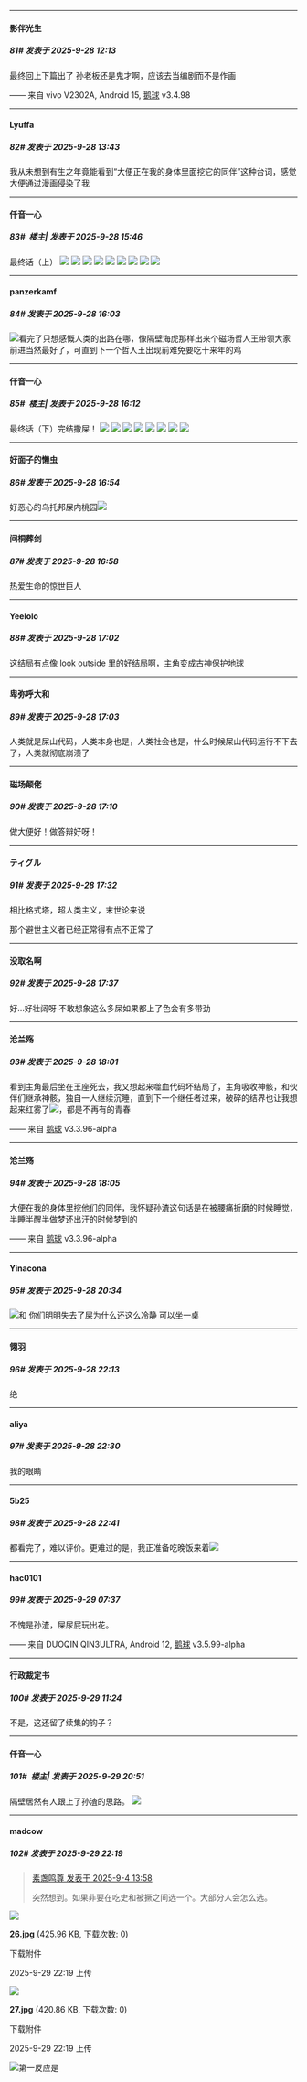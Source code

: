 ﻿
*****

####  影伴光生  
##### 81#       发表于 2025-9-28 12:13

最终回上下篇出了
孙老板还是鬼才啊，应该去当编剧而不是作画

—— 来自 vivo V2302A, Android 15, [鹅球](https://www.pgyer.com/GcUxKd4w) v3.4.98


*****

####  Lyuffa  
##### 82#       发表于 2025-9-28 13:43

我从未想到有生之年竟能看到“大便正在我的身体里面挖它的同伴”这种台词，感觉大便通过漫画侵染了我


*****

####  仟音一心  
##### 83#         楼主| 发表于 2025-9-28 15:46

最终话（上）
<img src="https://youke1.picui.cn/s1/2025/09/28/68d8dbef8b644.png" referrerpolicy="no-referrer">
<img src="https://youke1.picui.cn/s1/2025/09/28/68d8dc6248908.png" referrerpolicy="no-referrer">
<img src="https://youke1.picui.cn/s1/2025/09/28/68d8de838c337.png" referrerpolicy="no-referrer">
<img src="https://youke1.picui.cn/s1/2025/09/28/68d8def4e34dc.png" referrerpolicy="no-referrer">
<img src="https://youke1.picui.cn/s1/2025/09/28/68d8e0c251d2d.png" referrerpolicy="no-referrer">
<img src="https://youke1.picui.cn/s1/2025/09/28/68d8e0c8355c6.png" referrerpolicy="no-referrer">
<img src="https://youke1.picui.cn/s1/2025/09/28/68d8e0fcd64c0.png" referrerpolicy="no-referrer">
<img src="https://youke1.picui.cn/s1/2025/09/28/68d8e12ca1f43.png" referrerpolicy="no-referrer">
<img src="https://youke1.picui.cn/s1/2025/09/28/68d8e72c7ce72.png" referrerpolicy="no-referrer">


*****

####  panzerkamf  
##### 84#       发表于 2025-9-28 16:03

<img src="https://static.stage1st.com/image/smiley/face2017/124.png" referrerpolicy="no-referrer">看完了只想感慨人类的出路在哪，像隔壁海虎那样出来个磁场哲人王带领大家前进当然最好了，可直到下一个哲人王出现前难免要吃十来年的鸡


*****

####  仟音一心  
##### 85#         楼主| 发表于 2025-9-28 16:12

最终话（下）完结撒屎！
<img src="https://youke1.picui.cn/s1/2025/09/28/68d8eb0d713cf.png" referrerpolicy="no-referrer">
<img src="https://youke1.picui.cn/s1/2025/09/28/68d8eb03503c9.png" referrerpolicy="no-referrer">
<img src="https://youke1.picui.cn/s1/2025/09/28/68d8eb0a1af53.png" referrerpolicy="no-referrer">
<img src="https://youke1.picui.cn/s1/2025/09/28/68d8eb077c7ec.png" referrerpolicy="no-referrer">
<img src="https://youke1.picui.cn/s1/2025/09/28/68d8eb11ac818.png" referrerpolicy="no-referrer">
<img src="https://youke1.picui.cn/s1/2025/09/28/68d8eb41f1aa6.png" referrerpolicy="no-referrer">
<img src="https://youke1.picui.cn/s1/2025/09/28/68d8eb5181c50.png" referrerpolicy="no-referrer">
<img src="https://youke1.picui.cn/s1/2025/09/28/68d8eb4c54468.png" referrerpolicy="no-referrer">


*****

####  好面子的懒虫  
##### 86#       发表于 2025-9-28 16:54

好恶心的乌托邦屎内桃园<img src="https://static.stage1st.com/image/smiley/face2017/112.png" referrerpolicy="no-referrer">


*****

####  间桐葬剑  
##### 87#       发表于 2025-9-28 16:58

热爱生命的惊世巨人


*****

####  Yeelolo  
##### 88#       发表于 2025-9-28 17:02

这结局有点像 look outside 里的好结局啊，主角变成古神保护地球

*****

####  卑弥呼大和  
##### 89#       发表于 2025-9-28 17:03

人类就是屎山代码，人类本身也是，人类社会也是，什么时候屎山代码运行不下去了，人类就彻底崩溃了


*****

####  磁场颠佬  
##### 90#       发表于 2025-9-28 17:10

做大便好！做答辩好呀！


*****

####  ティグル  
##### 91#       发表于 2025-9-28 17:32

相比格式塔，超人类主义，末世论来说

那个避世主义者已经正常得有点不正常了

*****

####  没取名啊  
##### 92#       发表于 2025-9-28 17:37

好…好壮阔呀
不敢想象这么多屎如果都上了色会有多带劲


*****

####  沧兰殇  
##### 93#       发表于 2025-9-28 18:01

看到主角最后坐在王座死去，我又想起来噬血代码坏结局了，主角吸收神骸，和伙伴们继承神骸，独自一人继续沉睡，直到下一个继任者过来，破碎的结界也让我想起来红雾了<img src="https://static.stage1st.com/image/smiley/face2017/139.png" referrerpolicy="no-referrer">，都是不再有的青春

—— 来自 [鹅球](https://www.pgyer.com/xfPejhuq) v3.3.96-alpha


*****

####  沧兰殇  
##### 94#       发表于 2025-9-28 18:05

大便在我的身体里挖他们的同伴，我怀疑孙渣这句话是在被腰痛折磨的时候睡觉，半睡半醒半做梦还出汗的时候梦到的

—— 来自 [鹅球](https://www.pgyer.com/xfPejhuq) v3.3.96-alpha


*****

####  Yinacona  
##### 95#       发表于 2025-9-28 20:34

<img src="https://static.stage1st.com/image/smiley/face2017/112.png" referrerpolicy="no-referrer">和 你们明明失去了屎为什么还这么冷静 可以坐一桌


*****

####  翎羽  
##### 96#       发表于 2025-9-28 22:13

绝


*****

####  aliya  
##### 97#       发表于 2025-9-28 22:30

我的眼睛


*****

####  5b25  
##### 98#       发表于 2025-9-28 22:41

都看完了，难以评价。更难过的是，我正准备吃晚饭来着<img src="https://static.stage1st.com/image/smiley/face2017/118.png" referrerpolicy="no-referrer">


*****

####  hac0101  
##### 99#       发表于 2025-9-29 07:37

不愧是孙渣，屎尿屁玩出花。

—— 来自 DUOQIN QIN3ULTRA, Android 12, [鹅球](https://www.pgyer.com/xfPejhuq) v3.5.99-alpha


*****

####  行政裁定书  
##### 100#       发表于 2025-9-29 11:24

不是，这还留了续集的钩子？


*****

####  仟音一心  
##### 101#         楼主| 发表于 2025-9-29 20:51

隔壁居然有人跟上了孙渣的思路。
<img src="https://p.sda1.dev/27/73a35c2da4d2b756cc8ade87e127c691/image.jpg" referrerpolicy="no-referrer">


*****

####  madcow  
##### 102#       发表于 2025-9-29 22:19

<blockquote><a href="httphttps://stage1st.com/2b/forum.php?mod=redirect&amp;goto=findpost&amp;pid=68368947&amp;ptid=2260428" target="_blank">素盏鸣尊 发表于 2025-9-4 13:58</a>

突然想到。如果非要在吃史和被撅之间选一个。大部分人会怎么选。</blockquote>

<img src="https://img.stage1st.com/forum/202509/29/221906zrl8eq4rq9k94m5e.jpg" referrerpolicy="no-referrer">

<strong>26.jpg</strong> (425.96 KB, 下载次数: 0)

下载附件

2025-9-29 22:19 上传

<img src="https://img.stage1st.com/forum/202509/29/221906rzti6k6dyokn5tgn.jpg" referrerpolicy="no-referrer">

<strong>27.jpg</strong> (420.86 KB, 下载次数: 0)

下载附件

2025-9-29 22:19 上传

<img src="https://static.stage1st.com/image/smiley/face2017/068.png" referrerpolicy="no-referrer">第一反应是

